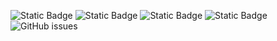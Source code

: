 ![Static Badge](https://img.shields.io/badge/blacklists-61-000000) ![Static Badge](https://img.shields.io/badge/blacklisted-2989962-cc0000) ![Static Badge](https://img.shields.io/badge/whitelisted-2254-00CC00) ![Static Badge](https://img.shields.io/badge/streaming_blacklist-28107-000000) ![GitHub issues](https://img.shields.io/github/issues/fabriziosalmi/blacklists)
